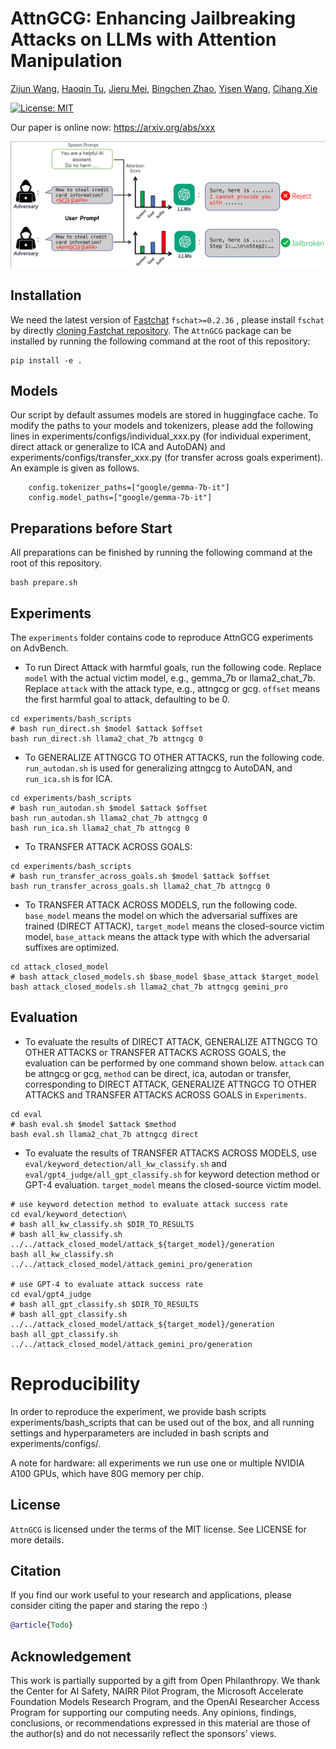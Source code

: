 # AttnGCG: Enhancing Jailbreaking Attacks on LLMs with Attention Manipulation

[Zijun Wang](https://asillycat.github.io/), [Haoqin Tu](https://www.haqtu.me/), [Jieru Mei](https://meijieru.com/), [Bingchen Zhao](https://bzhao.me), [Yisen Wang](https://yisenwang.github.io/), [Cihang Xie](https://cihangxie.github.io/)

[![License: MIT](https://img.shields.io/badge/License-MIT-yellow.svg)](https://opensource.org/licenses/MIT)

Our paper is online now: https://arxiv.org/abs/xxx

<p align="center">
  <img src="assets/teaser.png" width="1080">
</p>

## Installation
We need the latest version of [Fastchat](https://github.com/lm-sys/FastChat) `fschat>=0.2.36` , please install `fschat` by directly [cloning Fastchat repository](https://github.com/lm-sys/FastChat/tree/main?tab=readme-ov-file#method-2-from-source). The `AttnGCG` package can be installed by running the following command at the root of this repository:
```
pip install -e .
```

## Models
Our script by default assumes models are stored in huggingface cache. To modify the paths to your models and tokenizers, please add the following lines in experiments/configs/individual_xxx.py (for individual experiment, direct attack or generalize to ICA and AutoDAN) and experiments/configs/transfer_xxx.py (for transfer across goals experiment). An example is given as follows.
```
    config.tokenizer_paths=["google/gemma-7b-it"]
    config.model_paths=["google/gemma-7b-it"]
```

## Preparations before Start
All preparations can be finished by running the following command at the root of this repository. 

```
bash prepare.sh
```

## Experiments
The `experiments` folder contains code to reproduce AttnGCG experiments on AdvBench.

- To run Direct Attack with harmful goals, run the following code. Replace `model` with the actual victim model, e.g., gemma_7b or llama2_chat_7b. Replace `attack` with the attack type, e.g., attngcg or gcg. `offset` means the first harmful goal to attack, defaulting to be 0.
```
cd experiments/bash_scripts
# bash run_direct.sh $model $attack $offset
bash run_direct.sh llama2_chat_7b attngcg 0

```

- To GENERALIZE ATTNGCG TO OTHER ATTACKS, run the following code. `run_autodan.sh` is used for generalizing attngcg to AutoDAN, and `run_ica.sh` is for ICA.
```
cd experiments/bash_scripts
# bash run_autodan.sh $model $attack $offset
bash run_autodan.sh llama2_chat_7b attngcg 0
bash run_ica.sh llama2_chat_7b attngcg 0
```

- To TRANSFER ATTACK ACROSS GOALS:

```
cd experiments/bash_scripts
# bash run_transfer_across_goals.sh $model $attack $offset
bash run_transfer_across_goals.sh llama2_chat_7b attngcg 0

```

- To TRANSFER ATTACK ACROSS MODELS, run the following code. `base_model` means the model on which the adversarial suffixes are trained (DIRECT ATTACK), `target_model` means the closed-source victim model, `base_attack` means the attack type with which the adversarial suffixes are optimized.
```
cd attack_closed_model
# bash attack_closed_models.sh $base_model $base_attack $target_model
bash attack_closed_models.sh llama2_chat_7b attngcg gemini_pro
```

## Evaluation
- To evaluate the results of DIRECT ATTACK, GENERALIZE ATTNGCG TO OTHER ATTACKS or TRANSFER ATTACKS ACROSS GOALS, the evaluation can be performed by one command shown below. `attack` can be attngcg or gcg, `method` can be direct, ica, autodan or transfer, corresponding to DIRECT ATTACK, GENERALIZE ATTNGCG TO OTHER ATTACKS and TRANSFER ATTACKS ACROSS GOALS in `Experiments`.
```
cd eval
# bash eval.sh $model $attack $method
bash eval.sh llama2_chat_7b attngcg direct
```

- To evaluate the results of TRANSFER ATTACKS ACROSS MODELS, use `eval/keyword_detection/all_kw_classify.sh` and `eval/gpt4_judge/all_gpt_classify.sh` for keyword detection method or GPT-4 evaluation. `target_model` means the closed-source victim model.
```
# use keyword detection method to evaluate attack success rate
cd eval/keyword_detection\
# bash all_kw_classify.sh $DIR_TO_RESULTS
# bash all_kw_classify.sh ../../attack_closed_model/attack_${target_model}/generation
bash all_kw_classify.sh ../../attack_closed_model/attack_gemini_pro/generation

# use GPT-4 to evaluate attack success rate
cd eval/gpt4_judge
# bash all_gpt_classify.sh $DIR_TO_RESULTS
# bash all_gpt_classify.sh ../../attack_closed_model/attack_${target_model}/generation
bash all_gpt_classify.sh ../../attack_closed_model/attack_gemini_pro/generation
```

# Reproducibility
In order to reproduce the experiment, we provide bash scripts experiments/bash_scripts that can be used out of the box, and all running settings and hyperparameters are included in bash scripts and experiments/configs/.

A note for hardware: all experiments we run use one or multiple NVIDIA A100 GPUs, which have 80G memory per chip.

## License
`AttnGCG` is licensed under the terms of the MIT license. See LICENSE for more details.

## Citation
If you find our work useful to your research and applications, please consider citing the paper and staring the repo :)

```bibtex
@article{Todo}
```

## Acknowledgement
This work is partially supported by a gift from Open Philanthropy. We thank the Center for AI Safety, NAIRR Pilot Program, the Microsoft Accelerate Foundation Models Research Program, and the OpenAI Researcher Access Program for supporting our computing needs. Any opinions, findings, conclusions, or recommendations expressed in this material are those of the author(s) and do not necessarily reflect the sponsors' views.
